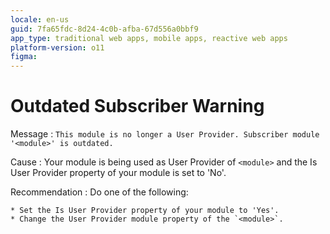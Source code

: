 ```yaml
---
locale: en-us
guid: 7fa65fdc-8d24-4c0b-afba-67d556a0bbf9
app_type: traditional web apps, mobile apps, reactive web apps
platform-version: o11
figma:
---
```


# Outdated Subscriber Warning

Message
:   `This module is no longer a User Provider. Subscriber module '<module>' is outdated.`

Cause
:   Your module is being used as User Provider of `<module>` and the Is User Provider property of your module is set to 'No'.

Recommendation
:   Do one of the following:

    * Set the Is User Provider property of your module to 'Yes'.
    * Change the User Provider module property of the `<module>`.
